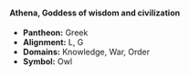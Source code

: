#### Athena, Goddess of wisdom and civilization
- **Pantheon:** Greek
- **Alignment:** L, G
- **Domains:** Knowledge, War, Order
- **Symbol:** Owl